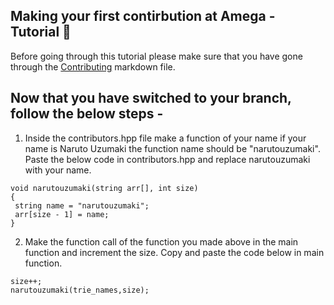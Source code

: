 ## Making your first contirbution at Amega - Tutorial 🤖

Before going through this tutorial please make sure that you have gone through the [Contributing](https://github.com/paraspatle-jpg/starter/blob/main/CONTRIBUTING.md) markdown file.

## Now that you have switched to your branch, follow the below steps -

1. Inside the contributors.hpp file make a function of your name if your name is Naruto Uzumaki the function name should be "narutouzumaki". Paste the below code in contributors.hpp and replace narutouzumaki with your name.

```
void narutouzumaki(string arr[], int size)
{
 string name = "narutouzumaki";
 arr[size - 1] = name;
}
```

2. Make the function call of the function you made above in the main function and increment the size. Copy and paste the code below in main function.

```
size++;
narutouzumaki(trie_names,size);
```

